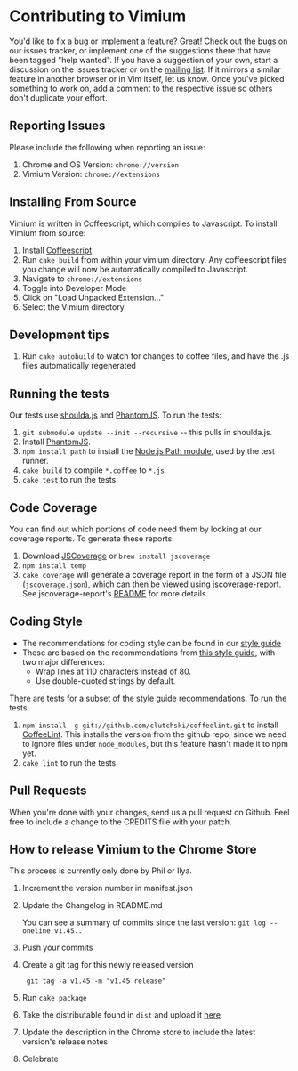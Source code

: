 # Contributing to Vimium

You'd like to fix a bug or implement a feature? Great! Check out the bugs on our issues tracker, or implement
one of the suggestions there that have been tagged "help wanted". If you have a suggestion of your own, start
a discussion on the issues tracker or on the
[mailing list](http://groups.google.com/group/vimium-dev?hl=en). If it mirrors a similar feature in another
browser or in Vim itself, let us know. Once you've picked something to work on, add a comment to the
respective issue so others don't duplicate your effort.

## Reporting Issues

Please include the following when reporting an issue:

 1. Chrome and OS Version: `chrome://version`
 1. Vimium Version: `chrome://extensions`

## Installing From Source

Vimium is written in Coffeescript, which compiles to Javascript. To
install Vimium from source:

 1. Install [Coffeescript](http://coffeescript.org/#installation).
 1. Run `cake build` from within your vimium directory. Any coffeescript files you change will now be automatically compiled to Javascript.
 1. Navigate to `chrome://extensions`
 1. Toggle into Developer Mode
 1. Click on "Load Unpacked Extension..."
 1. Select the Vimium directory.

## Development tips

 1. Run `cake autobuild` to watch for changes to coffee files, and have the .js files automatically
    regenerated

## Running the tests

Our tests use [shoulda.js](https://github.com/philc/shoulda.js) and [PhantomJS](http://phantomjs.org/). To run the tests:

 1. `git submodule update --init --recursive` -- this pulls in shoulda.js.
 1. Install [PhantomJS](http://phantomjs.org/download.html).
 1. `npm install path` to install the [Node.js Path module](http://nodejs.org/api/path.html), used by the test runner.
 1. `cake build` to compile `*.coffee` to `*.js`
 1. `cake test` to run the tests.

## Code Coverage

You can find out which portions of code need them by looking at our coverage reports. To generate these
reports:

 1. Download [JSCoverage](http://siliconforks.com/jscoverage/download.html) or `brew install jscoverage`
 1. `npm install temp`
 1. `cake coverage` will generate a coverage report in the form of a JSON file (`jscoverage.json`), which can
    then be viewed using [jscoverage-report](https://github.com/int3/jscoverage-report).  See
    jscoverage-report's [README](https://github.com/int3/jscoverage-report#jscoverage-report) for more details.

## Coding Style

  * The recommendations for coding style can be found in our [style guide](CODE_STYLE.md)
  * These are based on the recommendations from
    [this style guide](https://github.com/polarmobile/coffeescript-style-guide), with two major differences:
    * Wrap lines at 110 characters instead of 80.
    * Use double-quoted strings by default.

There are tests for a subset of the style guide recommendations. To run the tests:

 1. `npm install -g git://github.com/clutchski/coffeelint.git` to install [CoffeeLint](http://www.coffeelint.org).
    This installs the version from the github repo, since we need to ignore files under `node_modules`, but
    this feature hasn't made it to npm yet.
 1. `cake lint` to run the tests.

## Pull Requests

When you're done with your changes, send us a pull request on Github. Feel free to include a change to the
CREDITS file with your patch.

## How to release Vimium to the Chrome Store

This process is currently only done by Phil or Ilya.

1. Increment the version number in manifest.json
2. Update the Changelog in README.md

    You can see a summary of commits since the last version: `git log --oneline v1.45..`

3. Push your commits
4. Create a git tag for this newly released version

        git tag -a v1.45 -m "v1.45 release"

5. Run `cake package`
6. Take the distributable found in `dist` and upload it
   [here](https://chrome.google.com/webstore/developer/dashboard)
7. Update the description in the Chrome store to include the latest version's release notes
8. Celebrate
